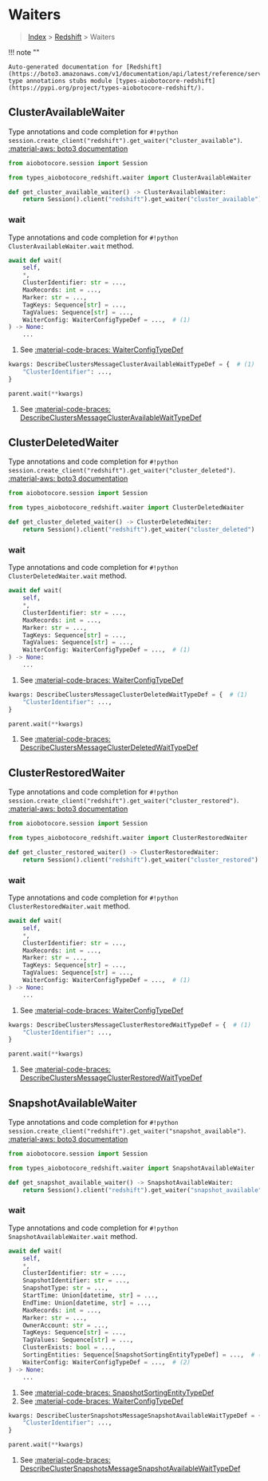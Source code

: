 # Waiters

> [Index](../README.md) > [Redshift](./README.md) > Waiters

!!! note ""

    Auto-generated documentation for [Redshift](https://boto3.amazonaws.com/v1/documentation/api/latest/reference/services/redshift.html#Redshift)
    type annotations stubs module [types-aiobotocore-redshift](https://pypi.org/project/types-aiobotocore-redshift/).

## ClusterAvailableWaiter

Type annotations and code completion for `#!python session.create_client("redshift").get_waiter("cluster_available")`.
[:material-aws: boto3 documentation](https://boto3.amazonaws.com/v1/documentation/api/latest/reference/services/redshift.html#Redshift.Waiter.ClusterAvailable)

```python title="Usage example"
from aiobotocore.session import Session

from types_aiobotocore_redshift.waiter import ClusterAvailableWaiter

def get_cluster_available_waiter() -> ClusterAvailableWaiter:
    return Session().client("redshift").get_waiter("cluster_available")
```


### wait

Type annotations and code completion for `#!python ClusterAvailableWaiter.wait` method.

```python title="Method definition"
await def wait(
    self,
    *,
    ClusterIdentifier: str = ...,
    MaxRecords: int = ...,
    Marker: str = ...,
    TagKeys: Sequence[str] = ...,
    TagValues: Sequence[str] = ...,
    WaiterConfig: WaiterConfigTypeDef = ...,  # (1)
) -> None:
    ...
```

1. See [:material-code-braces: WaiterConfigTypeDef](./type_defs.md#waiterconfigtypedef) 


```python title="Usage example with kwargs"
kwargs: DescribeClustersMessageClusterAvailableWaitTypeDef = {  # (1)
    "ClusterIdentifier": ...,
}

parent.wait(**kwargs)
```

1. See [:material-code-braces: DescribeClustersMessageClusterAvailableWaitTypeDef](./type_defs.md#describeclustersmessageclusteravailablewaittypedef) 
## ClusterDeletedWaiter

Type annotations and code completion for `#!python session.create_client("redshift").get_waiter("cluster_deleted")`.
[:material-aws: boto3 documentation](https://boto3.amazonaws.com/v1/documentation/api/latest/reference/services/redshift.html#Redshift.Waiter.ClusterDeleted)

```python title="Usage example"
from aiobotocore.session import Session

from types_aiobotocore_redshift.waiter import ClusterDeletedWaiter

def get_cluster_deleted_waiter() -> ClusterDeletedWaiter:
    return Session().client("redshift").get_waiter("cluster_deleted")
```


### wait

Type annotations and code completion for `#!python ClusterDeletedWaiter.wait` method.

```python title="Method definition"
await def wait(
    self,
    *,
    ClusterIdentifier: str = ...,
    MaxRecords: int = ...,
    Marker: str = ...,
    TagKeys: Sequence[str] = ...,
    TagValues: Sequence[str] = ...,
    WaiterConfig: WaiterConfigTypeDef = ...,  # (1)
) -> None:
    ...
```

1. See [:material-code-braces: WaiterConfigTypeDef](./type_defs.md#waiterconfigtypedef) 


```python title="Usage example with kwargs"
kwargs: DescribeClustersMessageClusterDeletedWaitTypeDef = {  # (1)
    "ClusterIdentifier": ...,
}

parent.wait(**kwargs)
```

1. See [:material-code-braces: DescribeClustersMessageClusterDeletedWaitTypeDef](./type_defs.md#describeclustersmessageclusterdeletedwaittypedef) 
## ClusterRestoredWaiter

Type annotations and code completion for `#!python session.create_client("redshift").get_waiter("cluster_restored")`.
[:material-aws: boto3 documentation](https://boto3.amazonaws.com/v1/documentation/api/latest/reference/services/redshift.html#Redshift.Waiter.ClusterRestored)

```python title="Usage example"
from aiobotocore.session import Session

from types_aiobotocore_redshift.waiter import ClusterRestoredWaiter

def get_cluster_restored_waiter() -> ClusterRestoredWaiter:
    return Session().client("redshift").get_waiter("cluster_restored")
```


### wait

Type annotations and code completion for `#!python ClusterRestoredWaiter.wait` method.

```python title="Method definition"
await def wait(
    self,
    *,
    ClusterIdentifier: str = ...,
    MaxRecords: int = ...,
    Marker: str = ...,
    TagKeys: Sequence[str] = ...,
    TagValues: Sequence[str] = ...,
    WaiterConfig: WaiterConfigTypeDef = ...,  # (1)
) -> None:
    ...
```

1. See [:material-code-braces: WaiterConfigTypeDef](./type_defs.md#waiterconfigtypedef) 


```python title="Usage example with kwargs"
kwargs: DescribeClustersMessageClusterRestoredWaitTypeDef = {  # (1)
    "ClusterIdentifier": ...,
}

parent.wait(**kwargs)
```

1. See [:material-code-braces: DescribeClustersMessageClusterRestoredWaitTypeDef](./type_defs.md#describeclustersmessageclusterrestoredwaittypedef) 
## SnapshotAvailableWaiter

Type annotations and code completion for `#!python session.create_client("redshift").get_waiter("snapshot_available")`.
[:material-aws: boto3 documentation](https://boto3.amazonaws.com/v1/documentation/api/latest/reference/services/redshift.html#Redshift.Waiter.SnapshotAvailable)

```python title="Usage example"
from aiobotocore.session import Session

from types_aiobotocore_redshift.waiter import SnapshotAvailableWaiter

def get_snapshot_available_waiter() -> SnapshotAvailableWaiter:
    return Session().client("redshift").get_waiter("snapshot_available")
```


### wait

Type annotations and code completion for `#!python SnapshotAvailableWaiter.wait` method.

```python title="Method definition"
await def wait(
    self,
    *,
    ClusterIdentifier: str = ...,
    SnapshotIdentifier: str = ...,
    SnapshotType: str = ...,
    StartTime: Union[datetime, str] = ...,
    EndTime: Union[datetime, str] = ...,
    MaxRecords: int = ...,
    Marker: str = ...,
    OwnerAccount: str = ...,
    TagKeys: Sequence[str] = ...,
    TagValues: Sequence[str] = ...,
    ClusterExists: bool = ...,
    SortingEntities: Sequence[SnapshotSortingEntityTypeDef] = ...,  # (1)
    WaiterConfig: WaiterConfigTypeDef = ...,  # (2)
) -> None:
    ...
```

1. See [:material-code-braces: SnapshotSortingEntityTypeDef](./type_defs.md#snapshotsortingentitytypedef) 
2. See [:material-code-braces: WaiterConfigTypeDef](./type_defs.md#waiterconfigtypedef) 


```python title="Usage example with kwargs"
kwargs: DescribeClusterSnapshotsMessageSnapshotAvailableWaitTypeDef = {  # (1)
    "ClusterIdentifier": ...,
}

parent.wait(**kwargs)
```

1. See [:material-code-braces: DescribeClusterSnapshotsMessageSnapshotAvailableWaitTypeDef](./type_defs.md#describeclustersnapshotsmessagesnapshotavailablewaittypedef) 
